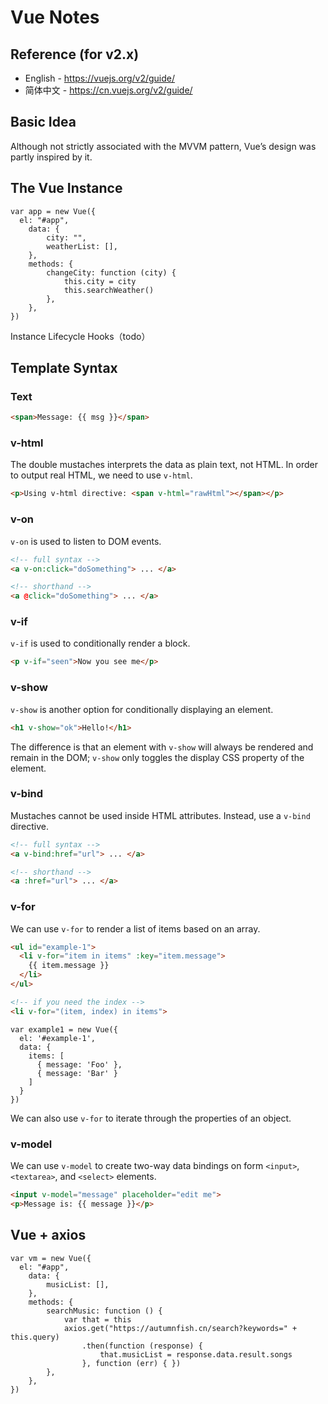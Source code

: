 # Vue Notes

## Reference (for v2.x)

- English - https://vuejs.org/v2/guide/
- 简体中文 - https://cn.vuejs.org/v2/guide/

## Basic Idea

Although not strictly associated with the MVVM pattern, Vue’s design was partly inspired by it.

## The Vue Instance

```JS
var app = new Vue({
  el: "#app",
    data: {
        city: "",
        weatherList: [],
    },
    methods: {
        changeCity: function (city) {
            this.city = city
            this.searchWeather()
        },
    },
})
```

Instance Lifecycle Hooks（todo）

## Template Syntax

### Text

```HTML
<span>Message: {{ msg }}</span>
```

### v-html

The double mustaches interprets the data as plain text, not HTML. In order to output real HTML, we need to use `v-html`.

```HTML
<p>Using v-html directive: <span v-html="rawHtml"></span></p>
```

### v-on

`v-on` is used to listen to DOM events.

```HTML
<!-- full syntax -->
<a v-on:click="doSomething"> ... </a>

<!-- shorthand -->
<a @click="doSomething"> ... </a>
```

### v-if

`v-if` is used to conditionally render a block.

```HTML
<p v-if="seen">Now you see me</p>
```

### v-show

`v-show` is another option for conditionally displaying an element.

```HTML
<h1 v-show="ok">Hello!</h1>
```

The difference is that an element with `v-show` will always be rendered and remain in the DOM; `v-show` only toggles the display CSS property of the element.

### v-bind

Mustaches cannot be used inside HTML attributes. Instead, use a `v-bind` directive.

```HTML
<!-- full syntax -->
<a v-bind:href="url"> ... </a>

<!-- shorthand -->
<a :href="url"> ... </a>
```

### v-for

We can use `v-for` to render a list of items based on an array.

```HTML
<ul id="example-1">
  <li v-for="item in items" :key="item.message">
    {{ item.message }}
  </li>
</ul>

<!-- if you need the index -->
<li v-for="(item, index) in items">
```

```JS
var example1 = new Vue({
  el: '#example-1',
  data: {
    items: [
      { message: 'Foo' },
      { message: 'Bar' }
    ]
  }
})
```

We can also use `v-for` to iterate through the properties of an object.

### v-model

 We can use `v-model` to create two-way data bindings on form `<input>`, `<textarea>`, and `<select>` elements.

```HTML
<input v-model="message" placeholder="edit me">
<p>Message is: {{ message }}</p>
```

## Vue + axios

```JS
var vm = new Vue({
  el: "#app",
    data: {
        musicList: [],
    },
    methods: {
        searchMusic: function () {
            var that = this
            axios.get("https://autumnfish.cn/search?keywords=" + this.query)
                .then(function (response) {
                    that.musicList = response.data.result.songs
                }, function (err) { })
        },
    },
})
```